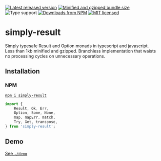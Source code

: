[![Latest released version](https://img.shields.io/npm/v/simply-result)](https://www.npmjs.com/package/simply-result)
[![Minified and gzipped bundle size](https://img.shields.io/bundlephobia/minzip/simply-result)](https://bundlephobia.com/package/simply-result)
![Type support](https://img.shields.io/npm/types/simply-result)
[![Downloads from NPM](https://img.shields.io/npm/dm/simply-result?label=downloads%20npm)](https://www.npmjs.com/package/simply-result)
[![MIT licensed](https://img.shields.io/npm/l/simply-result)](./LICENSE)

# simply-result

Simply typesafe Result and Option monads in typescript and javascript. Less than 1kb minified and gzipped. Branchless implementation that waists no processing cycles on unnecessary operations.

## Installation

### NPM

[`npm i simply-result`](https://www.npmjs.com/package/simply-result)

```ts
import {
    Result, Ok, Err,
    Option, Some, None,
    map, mapErr, match,
    Try, Get, transpose,
} from 'simply-result';
```

## Demo

[See `./demo`](./demo/)